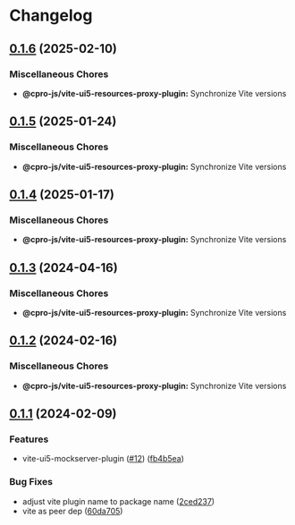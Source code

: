 # Changelog

## [0.1.6](https://github.com/cpro-js/ui5-vite/compare/@cpro-js/vite-ui5-resources-proxy-plugin-v0.1.5...@cpro-js/vite-ui5-resources-proxy-plugin-v0.1.6) (2025-02-10)


### Miscellaneous Chores

* **@cpro-js/vite-ui5-resources-proxy-plugin:** Synchronize Vite versions

## [0.1.5](https://github.com/cpro-js/ui5-vite/compare/@cpro-js/vite-ui5-resources-proxy-plugin-v0.1.4...@cpro-js/vite-ui5-resources-proxy-plugin-v0.1.5) (2025-01-24)


### Miscellaneous Chores

* **@cpro-js/vite-ui5-resources-proxy-plugin:** Synchronize Vite versions

## [0.1.4](https://github.com/cpro-js/ui5-vite/compare/@cpro-js/vite-ui5-resources-proxy-plugin-v0.1.3...@cpro-js/vite-ui5-resources-proxy-plugin-v0.1.4) (2025-01-17)


### Miscellaneous Chores

* **@cpro-js/vite-ui5-resources-proxy-plugin:** Synchronize Vite versions

## [0.1.3](https://github.com/cpro-js/ui5-vite/compare/@cpro-js/vite-ui5-resources-proxy-plugin-v0.1.2...@cpro-js/vite-ui5-resources-proxy-plugin-v0.1.3) (2024-04-16)


### Miscellaneous Chores

* **@cpro-js/vite-ui5-resources-proxy-plugin:** Synchronize Vite versions

## [0.1.2](https://github.com/cpro-js/ui5-vite/compare/@cpro-js/vite-ui5-resources-proxy-plugin-v0.1.1...@cpro-js/vite-ui5-resources-proxy-plugin-v0.1.2) (2024-02-16)


### Miscellaneous Chores

* **@cpro-js/vite-ui5-resources-proxy-plugin:** Synchronize Vite versions

## [0.1.1](https://github.com/cpro-js/ui5-vite/compare/@cpro-js/vite-ui5-resources-proxy-plugin-v0.0.1...@cpro-js/vite-ui5-resources-proxy-plugin-v0.1.1) (2024-02-09)


### Features

* vite-ui5-mockserver-plugin ([#12](https://github.com/cpro-js/ui5-vite/issues/12)) ([fb4b5ea](https://github.com/cpro-js/ui5-vite/commit/fb4b5eae82644fd67d2386e020e0e6013cc3cce9))


### Bug Fixes

* adjust vite plugin name to package name ([2ced237](https://github.com/cpro-js/ui5-vite/commit/2ced2374d073114d03d73917c2951b41765b6009))
* vite as peer dep ([60da705](https://github.com/cpro-js/ui5-vite/commit/60da7051e61c17e8f55f72365e63f238a9b627a5))
